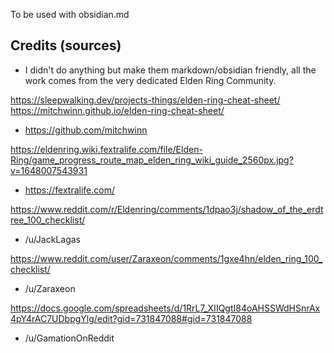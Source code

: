 To be used with obsidian.md

## Credits (sources)
- I didn't do anything but make them markdown/obsidian friendly, all the work comes from the very dedicated Elden Ring Community.

https://sleepwalking.dev/projects-things/elden-ring-cheat-sheet/
https://mitchwinn.github.io/elden-ring-cheat-sheet/
  - https://github.com/mitchwinn

https://eldenring.wiki.fextralife.com/file/Elden-Ring/game_progress_route_map_elden_ring_wiki_guide_2560px.jpg?v=1648007543931
  - https://fextralife.com/

https://www.reddit.com/r/Eldenring/comments/1dpao3j/shadow_of_the_erdtree_100_checklist/
  - /u/JackLagas

https://www.reddit.com/user/Zaraxeon/comments/1gxe4hn/elden_ring_100_checklist/
  - /u/Zaraxeon

https://docs.google.com/spreadsheets/d/1RrL7_XIIQgtI84oAHSSWdHSnrAx4pY4rAC7UDbpgYlg/edit?gid=731847088#gid=731847088
  - /u/GamationOnReddit
